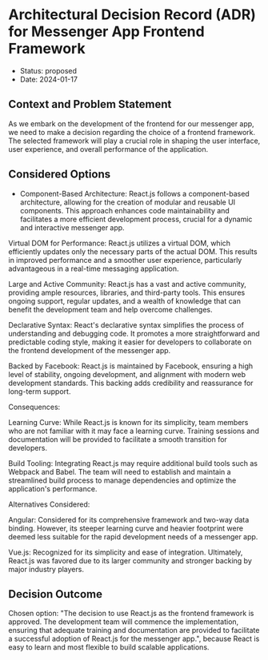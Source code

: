 # Architectural Decision Record (ADR) for Messenger App Frontend Framework

* Status: proposed
* Date: 2024-01-17

## Context and Problem Statement

As we embark on the development of the frontend for our messenger app, we need to make a decision regarding the choice of a frontend framework. The selected framework will play a crucial role in shaping the user interface, user experience, and overall performance of the application.

## Considered Options

* Component-Based Architecture: React.js follows a component-based architecture, allowing for the creation of modular and reusable UI components. This approach enhances code maintainability and facilitates a more efficient development process, crucial for a dynamic and interactive messenger app.

Virtual DOM for Performance: React.js utilizes a virtual DOM, which efficiently updates only the necessary parts of the actual DOM. This results in improved performance and a smoother user experience, particularly advantageous in a real-time messaging application.

Large and Active Community: React.js has a vast and active community, providing ample resources, libraries, and third-party tools. This ensures ongoing support, regular updates, and a wealth of knowledge that can benefit the development team and help overcome challenges.

Declarative Syntax: React's declarative syntax simplifies the process of understanding and debugging code. It promotes a more straightforward and predictable coding style, making it easier for developers to collaborate on the frontend development of the messenger app.

Backed by Facebook: React.js is maintained by Facebook, ensuring a high level of stability, ongoing development, and alignment with modern web development standards. This backing adds credibility and reassurance for long-term support.

Consequences:

Learning Curve: While React.js is known for its simplicity, team members who are not familiar with it may face a learning curve. Training sessions and documentation will be provided to facilitate a smooth transition for developers.

Build Tooling: Integrating React.js may require additional build tools such as Webpack and Babel. The team will need to establish and maintain a streamlined build process to manage dependencies and optimize the application's performance.

Alternatives Considered:

Angular: Considered for its comprehensive framework and two-way data binding. However, its steeper learning curve and heavier footprint were deemed less suitable for the rapid development needs of a messenger app.

Vue.js: Recognized for its simplicity and ease of integration. Ultimately, React.js was favored due to its larger community and stronger backing by major industry players.

## Decision Outcome

Chosen option: "The decision to use React.js as the frontend framework is approved. The development team will commence the implementation, ensuring that adequate training and documentation are provided to facilitate a successful adoption of React.js for the messenger app.", because React is easy to learn and most flexible to build scalable applications.
